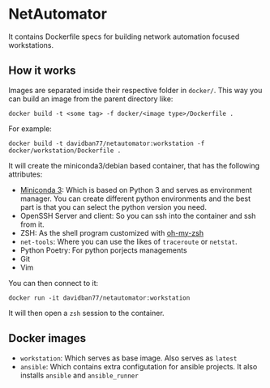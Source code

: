 # NetAutomator
It contains Dockerfile specs for building network automation focused workstations.

## How it works
Images are separated inside their respective folder in `docker/`. This way you can build an image from the parent directory like:

```
docker build -t <some tag> -f docker/<image type>/Dockerfile .
```

For example:

```
docker build -t davidban77/netautomator:workstation -f docker/workstation/Dockerfile .
```

It will create the miniconda3/debian based container, that has the following attributes:

- [Miniconda 3](https://docs.conda.io/projects/conda/en/latest/): Which is based on Python 3 and serves as environment manager. You can create different python environments and the best part is that you can select the python version you need.
- OpenSSH Server and client: So you can ssh into the container and ssh from it.
- ZSH: As the shell program customized with [oh-my-zsh](https://github.com/robbyrussell/oh-my-zsh)
- `net-tools`: Where you can use the likes of `traceroute` or `netstat`.
- Python Poetry: For python porjects managements
- Git
- Vim

You can then connect to it:
```
docker run -it davidban77/netautomator:workstation
```

It will then open a `zsh` session to the container.

## Docker images

- `workstation`: Which serves as base image. Also serves as `latest`
- `ansible`: Which contains extra configutation for ansible projects. It also installs `ansible` and `ansible_runner`

